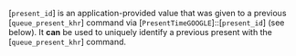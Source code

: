 [`present_id`] is an application-provided value that was given to a
previous [`queue_present_khr`] command via
[`PresentTimeGOOGLE`]::[`present_id`] (see below).
It  **can**  be used to uniquely identify a previous present with the
[`queue_present_khr`] command.